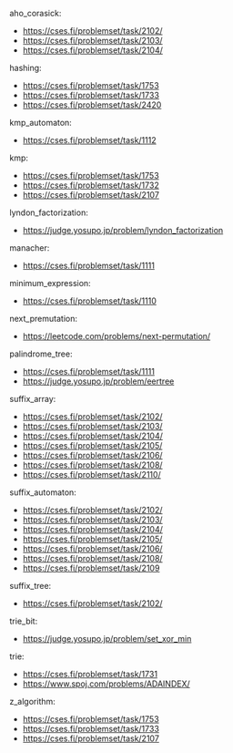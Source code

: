 aho_corasick:
- https://cses.fi/problemset/task/2102/
- https://cses.fi/problemset/task/2103/
- https://cses.fi/problemset/task/2104/

hashing:
- https://cses.fi/problemset/task/1753
- https://cses.fi/problemset/task/1733
- https://cses.fi/problemset/task/2420

kmp_automaton:
- https://cses.fi/problemset/task/1112

kmp:
- https://cses.fi/problemset/task/1753 
- https://cses.fi/problemset/task/1732
- https://cses.fi/problemset/task/2107

lyndon_factorization:
- https://judge.yosupo.jp/problem/lyndon_factorization 

manacher:
- https://cses.fi/problemset/task/1111

minimum_expression:
- https://cses.fi/problemset/task/1110

next_premutation:
- https://leetcode.com/problems/next-permutation/ 

palindrome_tree:
- https://cses.fi/problemset/task/1111
- https://judge.yosupo.jp/problem/eertree 

suffix_array:
- https://cses.fi/problemset/task/2102/
- https://cses.fi/problemset/task/2103/
- https://cses.fi/problemset/task/2104/
- https://cses.fi/problemset/task/2105/
- https://cses.fi/problemset/task/2106/
- https://cses.fi/problemset/task/2108/
- https://cses.fi/problemset/task/2110/

suffix_automaton:
- https://cses.fi/problemset/task/2102/
- https://cses.fi/problemset/task/2103/
- https://cses.fi/problemset/task/2104/
- https://cses.fi/problemset/task/2105/
- https://cses.fi/problemset/task/2106/
- https://cses.fi/problemset/task/2108/
- https://cses.fi/problemset/task/2109

suffix_tree:
- https://cses.fi/problemset/task/2102/

trie_bit:
- https://judge.yosupo.jp/problem/set_xor_min

trie:
- https://cses.fi/problemset/task/1731
- https://www.spoj.com/problems/ADAINDEX/

z_algorithm:
- https://cses.fi/problemset/task/1753
- https://cses.fi/problemset/task/1733
- https://cses.fi/problemset/task/2107